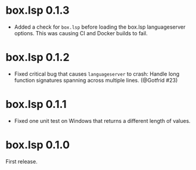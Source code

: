# box.lsp 0.1.3

* Added a check for `box.lsp` before loading the box.lsp languageserver options. This was causing CI and Docker builds to fail.

# box.lsp 0.1.2

* Fixed critical bug that causes `languageserver` to crash: Handle long function signatures spanning across multiple lines. (@Gotfrid #23)

# box.lsp 0.1.1

* Fixed one unit test on Windows that returns a different length of values.

# box.lsp 0.1.0

First release.
